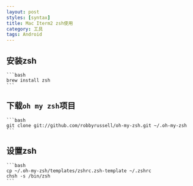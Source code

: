 ```yaml
---
layout: post
styles: [syntax]
title: Mac Iterm2 zsh使用
category: 工具
tags: Android
---
```


## 安装zsh

	```bash
	brew install zsh
	```

## 下载`oh my zsh`项目

	```bash
	git clone git://github.com/robbyrussell/oh-my-zsh.git ~/.oh-my-zsh
	```

## 设置zsh

	```bash
	cp ~/.oh-my-zsh/templates/zshrc.zsh-template ~/.zshrc
	chsh -s /bin/zsh
	```